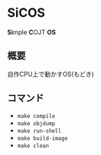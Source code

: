 # SiCOS

**Si**mple **C**OJT **OS**

## 概要

自作CPU上で動かすOS(もどき)

## コマンド

- `make compile`
- `make objdump`
- `make run-shell`
- `make build-image`
- `make clean`
